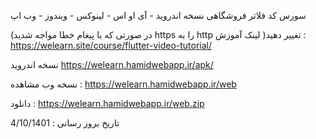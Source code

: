 سورس کد فلاتر  فروشگاهی
نسخه اندروید - آی او اس - لینوکس - ویندوز - وب اپ 

(در صورتی که با پیغام خطا مواجه شدید  https  را به http   تغییر دهید( 
لینک آموزش :
https://welearn.site/course/flutter-video-tutorial/

نسخه اندروید 
https://welearn.hamidwebapp.ir/apk/


نسخه  وب 
مشاهده :
https://welearn.hamidwebapp.ir/web

دانلود :
https://welearn.hamidwebapp.ir/web.zip


تاریخ بروز رسانی :
4/10/1401


